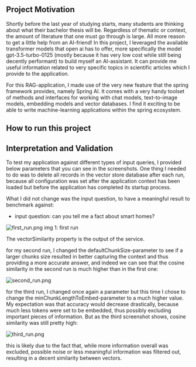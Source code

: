 ## Project Motivation

Shortly before the last year of studying starts, many
students are thinking about what their bachelor thesis
will be. Regardless of thematic or context, the amount of literature that one must go through is large. All more
reason to get a little help from an AI-friend! In this project, I leveraged the available transformer models that open ai has to
offer, more specifically the model gpt-3.5-turbo-0125 (mostly because it has very low cost while still being decently performant)
to build myself an AI-assistant. It can provide me useful information related to very specific topics in scientific articles which
I provide to the application.

For this RAG-application, I made use of the very new feature that the spring framework provides, namely Spring AI. It comes
with a very handy toolset of methods and interfaces for working with chat models, text-to-image models, embedding models
and vector databases. I find it exciting to be able to write machine-learning applications within the spring ecosystem.

## How to run this project






## Interpretation and Validation

To test my application against different types of input queries, I provided
below parameters that you can see in the screenshots. One thing I needed
to do was to delete all records in the vector store database after each run,
because all configuration was set after the application context
has been loaded but before the application has completed its startup process.

What I did not change was the input question, to have a meaningful result to benchmark against:

- input question: can you tell me a fact about smart homes?


![first_run.png](first_run.png)
img 1: first run 

The vectorSimilarity property is the output of the service.

for my second run, I changed the defaultChunkSize-parameter to see
if a larger chunks size resulted in better capturing the context and
thus providing a more accurate answer, and indeed we can see that
the cosine similarity in the second run is much higher than in
the first one:

![second_run.png](second_run.png)

for the third run, I changed once again a parameter but this time I chose
to change the minChunkLengthToEmbed-parameter to a much higher value. My expectation
was that accuracy would decrease drastically, because much less tokens
were set to be embedded, thus possibly excluding important pieces of
information. But as the third screenshot shows, cosine similarity was still pretty high:

![third_run.png](third_run.png)

this is likely due to the fact that, while more information overall was excluded,
possible noise or less meaningful information was filtered out, resulting in a decent similarity
between vectors.

